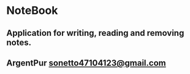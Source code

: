 # NoteBook

## Application for writing, reading and removing notes.

## ArgentPur sonetto47104123@gmail.com

##

##